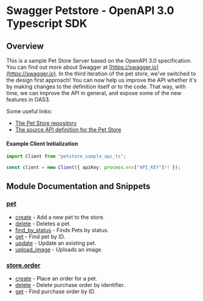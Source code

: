 
# Swagger Petstore - OpenAPI 3.0 Typescript SDK

## Overview
This is a sample Pet Store Server based on the OpenAPI 3.0 specification.  You can find out more about
Swagger at [https://swagger.io](https://swagger.io). In the third iteration of the pet store, we've switched to the design first approach!
You can now help us improve the API whether it's by making changes to the definition itself or to the code.
That way, with time, we can improve the API in general, and expose some of the new features in OAS3.

Some useful links:
- [The Pet Store repository](https://github.com/swagger-api/swagger-petstore)
- [The source API definition for the Pet Store](https://github.com/swagger-api/swagger-petstore/blob/master/src/main/resources/openapi.yaml)

#### Example Client Initialization

```typescript
import Client from "petstore_sample_api_ts";

const client = new Client({ apiKey: process.env["API_KEY"]!! });
```

## Module Documentation and Snippets

### [pet](src/resources/pet/README.md)

* [create](src/resources/pet/README.md#create) - Add a new pet to the store.
* [delete](src/resources/pet/README.md#delete) - Deletes a pet.
* [find_by_status](src/resources/pet/README.md#find_by_status) - Finds Pets by status.
* [get](src/resources/pet/README.md#get) - Find pet by ID.
* [update](src/resources/pet/README.md#update) - Update an existing pet.
* [upload_image](src/resources/pet/README.md#upload_image) - Uploads an image.

### [store.order](src/resources/store/order/README.md)

* [create](src/resources/store/order/README.md#create) - Place an order for a pet.
* [delete](src/resources/store/order/README.md#delete) - Delete purchase order by identifier.
* [get](src/resources/store/order/README.md#get) - Find purchase order by ID.

<!-- MODULE DOCS END -->
